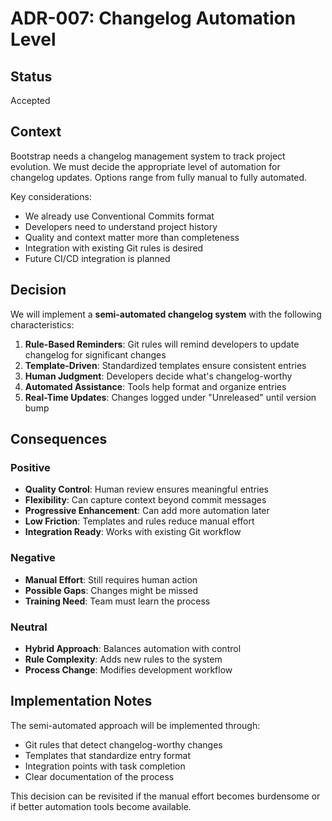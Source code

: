 # ADR-007: Changelog Automation Level

## Status
Accepted

## Context

Bootstrap needs a changelog management system to track project evolution. We must decide the appropriate level of automation for changelog updates. Options range from fully manual to fully automated.

Key considerations:
- We already use Conventional Commits format
- Developers need to understand project history
- Quality and context matter more than completeness
- Integration with existing Git rules is desired
- Future CI/CD integration is planned

## Decision

We will implement a **semi-automated changelog system** with the following characteristics:

1. **Rule-Based Reminders**: Git rules will remind developers to update changelog for significant changes
2. **Template-Driven**: Standardized templates ensure consistent entries
3. **Human Judgment**: Developers decide what's changelog-worthy
4. **Automated Assistance**: Tools help format and organize entries
5. **Real-Time Updates**: Changes logged under "Unreleased" until version bump

## Consequences

### Positive
- **Quality Control**: Human review ensures meaningful entries
- **Flexibility**: Can capture context beyond commit messages
- **Progressive Enhancement**: Can add more automation later
- **Low Friction**: Templates and rules reduce manual effort
- **Integration Ready**: Works with existing Git workflow

### Negative
- **Manual Effort**: Still requires human action
- **Possible Gaps**: Changes might be missed
- **Training Need**: Team must learn the process

### Neutral
- **Hybrid Approach**: Balances automation with control
- **Rule Complexity**: Adds new rules to the system
- **Process Change**: Modifies development workflow

## Implementation Notes

The semi-automated approach will be implemented through:
- Git rules that detect changelog-worthy changes
- Templates that standardize entry format
- Integration points with task completion
- Clear documentation of the process

This decision can be revisited if the manual effort becomes burdensome or if better automation tools become available.